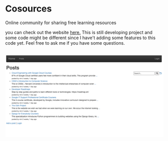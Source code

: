 # Cosources
Online community for sharing free learning resources

<p>you can check out the website <a href="http://spiderwater.pythonanywhere.com/">here.</a>
This is still developing project and some code might be different since I have't adding some features to this code yet. Feel free to ask me if you have some questions. </p>
<br>
<img src="screenshot.png">
